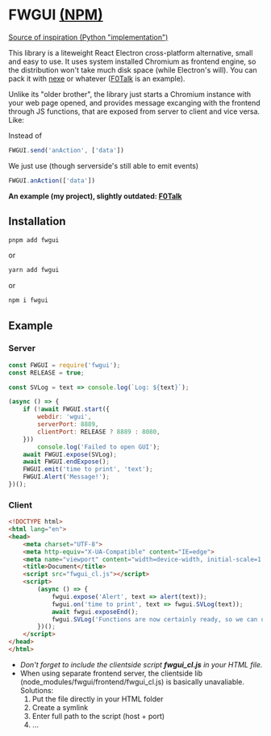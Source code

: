 # FWGUI [(NPM)](https://www.npmjs.com/package/fwgui)
[Source of inspiration (Python "implementation")](https://github.com/ChrisKnott/Eel)

This library is a liteweight React Electron cross-platform alternative, small and easy to use. It uses system installed Chromium as frontend engine, so the distribution won't take much disk space (while Electron's will). You can pack it with [nexe](https://github.com/nexe/nexe) or whatever ([F0Talk](https://github.com/foresteam/F0Talk) is an example).

Unlike its "older brother", the library just starts a Chromium instance with your web page opened, and provides message excanging with the frontend through JS functions, that are exposed from server to client and vice versa. Like:

Instead of
```js
FWGUI.send('anAction', ['data'])
```
We just use (though serverside's still able to emit events)
```js
FWGUI.anAction(['data'])
```

**An example (my project), slightly outdated: [F0Talk](https://github.com/foresteam/F0Talk)**
## Installation
```sh
pnpm add fwgui
```
or
```sh
yarn add fwgui
```
or
```sh
npm i fwgui
```
## Example
### Server
```js
const FWGUI = require('fwgui');
const RELEASE = true;

const SVLog = text => console.log(`Log: ${text}`);

(async () => {
    if (!await FWGUI.start({
        webdir: 'wgui',
        serverPort: 8889,
        clientPort: RELEASE ? 8889 : 8080,
    }))
        console.log('Failed to open GUI');
    await FWGUI.expose(SVLog);
    await FWGUI.endExpose();
    FWGUI.emit('time to print', 'text');
    FWGUI.Alert('Message!');
})();
```
### Client
```html
<!DOCTYPE html>
<html lang="en">
<head>
    <meta charset="UTF-8">
    <meta http-equiv="X-UA-Compatible" content="IE=edge">
    <meta name="viewport" content="width=device-width, initial-scale=1.0">
    <title>Document</title>
    <script src="fwgui_cl.js"></script>
    <script>
        (async () => {
            fwgui.expose('Alert', text => alert(text));
            fwgui.on('time to print', text => fwgui.SVLog(text));
            await fwgui.exposeEnd();
            fwgui.SVLog('Functions are now certainly ready, so we can use them with ease');
        })();
    </script>
</head>
</html>
```
* *Don't forget to include the clientside script **fwgui_cl.js** in your HTML file.*
* When using separate frontend server, the clientside lib (node_modules/fwgui/frontend/fwgui_cl.js) is basically unavaliable. Solutions:
    1. Put the file directly in your HTML folder
    2. Create a symlink
    3. Enter full path to the script (host + port)
    4. ...
